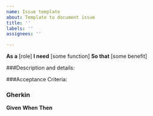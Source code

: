 ```yaml
---
name: Issue template
about: Template to document issue
title: ''
labels: ''
assignees: ''

---
```


**As a** [role]
**I need** [some function]
**So that** [some benefit]

###Description and details:

###Acceptance Criteria:
### Gherkin
**Given** 
**When**
**Then**
